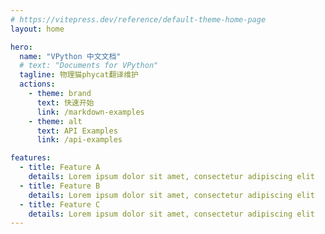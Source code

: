```yaml
---
# https://vitepress.dev/reference/default-theme-home-page
layout: home

hero:
  name: "VPython 中文文档"
  # text: "Documents for VPython"
  tagline: 物理猫phycat翻译维护
  actions:
    - theme: brand
      text: 快速开始
      link: /markdown-examples
    - theme: alt
      text: API Examples
      link: /api-examples

features:
  - title: Feature A
    details: Lorem ipsum dolor sit amet, consectetur adipiscing elit
  - title: Feature B
    details: Lorem ipsum dolor sit amet, consectetur adipiscing elit
  - title: Feature C
    details: Lorem ipsum dolor sit amet, consectetur adipiscing elit
---
```


